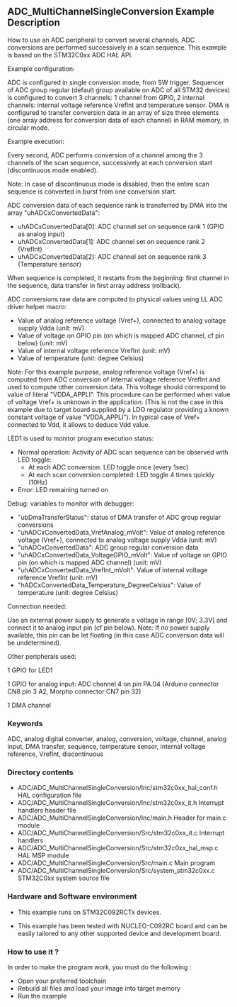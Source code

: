 ## <b>ADC_MultiChannelSingleConversion Example Description</b>

How to use an ADC peripheral to convert several channels. ADC conversions are 
performed successively in a scan sequence.
This example is based on the STM32C0xx ADC HAL API.

Example configuration:

ADC is configured in single conversion mode, from SW trigger.
Sequencer of ADC group regular (default group available on ADC of all STM32 devices)
is configured to convert 3 channels: 1 channel from GPIO, 2 internal channels:
internal voltage reference VrefInt and temperature sensor.
DMA is configured to transfer conversion data in an array of size three elements
(one array address for conversion data of each channel) in RAM memory,
in circular mode.

Example execution:

Every second, ADC performs conversion of a channel among the 3 channels
of the scan sequence, successively at each conversion start (discontinuous mode enabled).

Note: In case of discontinuous mode is disabled, then the entire scan sequence
      is converted in burst from one conversion start.

ADC conversion data of each sequence rank is transferred by DMA into the array
"uhADCxConvertedData":

- uhADCxConvertedData[0]: ADC channel set on sequence rank 1 (GPIO as analog input)
- uhADCxConvertedData[1]: ADC channel set on sequence rank 2 (VrefInt)
- uhADCxConvertedData[2]: ADC channel set on sequence rank 3 (Temperature sensor)

When sequence is completed, it restarts from the beginning: first channel 
in the sequence, data transfer in first array address (rollback).

ADC conversions raw data are computed to physical values
using LL ADC driver helper macro:

- Value of analog reference voltage (Vref+), connected to analog voltage supply Vdda (unit: mV)
- Value of voltage on GPIO pin (on which is mapped ADC channel, cf pin below) (unit: mV)
- Value of internal voltage reference VrefInt (unit: mV)
- Value of temperature (unit: degree Celsius)

Note: For this example purpose, analog reference voltage (Vref+) is computed
      from ADC conversion of internal voltage reference VrefInt and used
      to compute other conversion data.
      This voltage should correspond to value of literal "VDDA_APPLI".
      This procedure can be performed when value of voltage Vref+
      is unknown in the application.
      (This is not the case in this example due to target board
      supplied by a LDO regulator providing a known constant voltage
      of value "VDDA_APPLI").
      In typical case of Vref+ connected to Vdd, it allows to
      deduce Vdd value.

LED1 is used to monitor program execution status:

- Normal operation: Activity of ADC scan sequence
  can be observed with LED toggle:
  - At each ADC conversion: LED toggle once (every 1sec)
  - At each scan conversion completed: LED toggle 4 times quickly (10Hz)
- Error: LED remaining turned on

Debug: variables to monitor with debugger:

- "ubDmaTransferStatus": status of DMA transfer of ADC group regular conversions
- "uhADCxConvertedData_VrefAnalog_mVolt":         Value of analog reference voltage (Vref+), connected to analog voltage supply Vdda (unit: mV)
- "uhADCxConvertedData":                          ADC group regular conversion data
- "uhADCxConvertedData_VoltageGPIO_mVolt":        Value of voltage on GPIO pin (on which is mapped ADC channel) (unit: mV)
- "uhADCxConvertedData_VrefInt_mVolt":            Value of internal voltage reference VrefInt (unit: mV)
- "hADCxConvertedData_Temperature_DegreeCelsius": Value of temperature (unit: degree Celsius)

Connection needed:

Use an external power supply to generate a voltage in range [0V; 3.3V]
and connect it to analog input pin (cf pin below).
Note: If no power supply available, this pin can be let floating (in this case
      ADC conversion data will be undetermined).

Other peripherals used:

  1 GPIO for LED1

  1 GPIO for analog input: ADC channel 4 on pin PA.04 (Arduino connector CN8 pin 3 A2, Morpho connector CN7 pin 32)

  1 DMA channel

### <b>Keywords</b>

ADC, analog digital converter, analog, conversion, voltage, channel, analog input, DMA transfer, sequence, temperature sensor, internal voltage reference, VrefInt, discontinuous

### <b>Directory contents</b>

  - ADC/ADC_MultiChannelSingleConversion/Inc/stm32c0xx_hal_conf.h    HAL configuration file
  - ADC/ADC_MultiChannelSingleConversion/Inc/stm32c0xx_it.h          Interrupt handlers header file
  - ADC/ADC_MultiChannelSingleConversion/Inc/main.h                  Header for main.c module
  - ADC/ADC_MultiChannelSingleConversion/Src/stm32c0xx_it.c          Interrupt handlers
  - ADC/ADC_MultiChannelSingleConversion/Src/stm32c0xx_hal_msp.c     HAL MSP module
  - ADC/ADC_MultiChannelSingleConversion/Src/main.c                  Main program
  - ADC/ADC_MultiChannelSingleConversion/Src/system_stm32c0xx.c      STM32C0xx system source file

### <b>Hardware and Software environment</b>

  - This example runs on STM32C092RCTx devices.

  - This example has been tested with NUCLEO-C092RC board and can be
    easily tailored to any other supported device and development board.

### <b>How to use it ?</b>

In order to make the program work, you must do the following :

 - Open your preferred toolchain
 - Rebuild all files and load your image into target memory
 - Run the example


